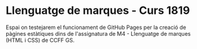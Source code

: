 # Llenguatge de marques - Curs 1819
Espai on testejarem el funcionament de GitHub Pages per la creació de pàgines estàtiques dins de l'assignatura de M4 - Llenguatge de marques (HTML i CSS) de CCFF GS.

